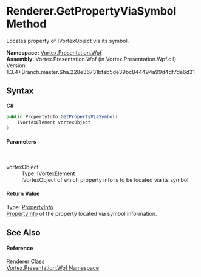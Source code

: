 # Renderer.GetPropertyViaSymbol Method 
 

Locates property of IVortexObject via its symbol.

**Namespace:**&nbsp;<a href="N_Vortex_Presentation_Wpf.md">Vortex.Presentation.Wpf</a><br />**Assembly:**&nbsp;Vortex.Presentation.Wpf (in Vortex.Presentation.Wpf.dll) Version: 1.3.4+Branch.master.Sha.228e36731bfab5de39bc844494a99d4df7de6d31

## Syntax

**C#**<br />
``` C#
public PropertyInfo GetPropertyViaSymbol(
	IVortexElement vortexObject
)
```


#### Parameters
&nbsp;<dl><dt>vortexObject</dt><dd>Type: IVortexElement<br />IVortexObject of which property info is to be located via its symbol.</dd></dl>

#### Return Value
Type: <a href="https://docs.microsoft.com/dotnet/api/system.reflection.propertyinfo" target="_blank">PropertyInfo</a><br /><a href="https://docs.microsoft.com/dotnet/api/system.reflection.propertyinfo" target="_blank">PropertyInfo</a> of the property located via symbol information.

## See Also


#### Reference
<a href="T_Vortex_Presentation_Wpf_Renderer.md">Renderer Class</a><br /><a href="N_Vortex_Presentation_Wpf.md">Vortex.Presentation.Wpf Namespace</a><br />